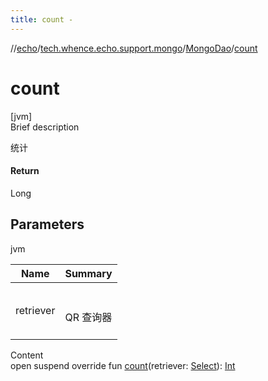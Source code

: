 ```yaml
---
title: count -
---
```

//[echo](../../index.md)/[tech.whence.echo.support.mongo](../index.md)/[MongoDao](index.md)/[count](count.md)



# count  
[jvm]  
Brief description  


统计



#### Return  


Long



## Parameters  
  
jvm  
  
|  Name|  Summary| 
|---|---|
| retriever| <br><br>QR 查询器<br><br>
  
  
Content  
open suspend override fun [count](count.md)(retriever: [Select](../../tech.whence.echo.support.mongo.querier/-select/index.md)): [Int](https://kotlinlang.org/api/latest/jvm/stdlib/kotlin/-int/index.html)  



